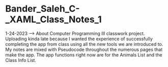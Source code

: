 # Bander_Saleh_C-_XAML_Class_Notes_1
 1-24-2023 --> About Computer Programming III classwork project. Uploading kinda late because I wanted the experience of successfully completing the app from class using all the new tools we are introduced to. My notes are mixed with Pseudocode throughout the numerous pages that make the app. The app functions right now are for the Animals List and the Class Info List.
